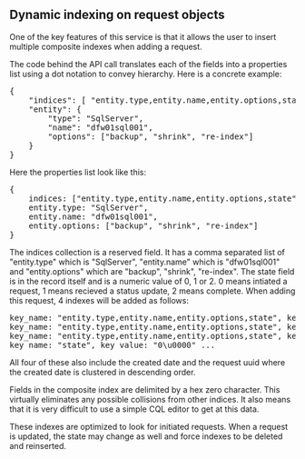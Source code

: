 ## Dynamic indexing on request objects
One of the key features of this service is that it allows the user to insert multiple
composite indexes when adding a request. 

The code behind the API call translates each of the fields into a properties list using a dot notation to convey hierarchy.
Here is a concrete example:
<pre>
{
    "indices": [ "entity.type,entity.name,entity.options,state", "state" ],
    "entity": {
        "type": "SqlServer",
        "name": "dfw01sql001",
        "options": ["backup", "shrink", "re-index"]
    }
}
</pre>

Here the properties list look like this:
<pre>
{
    indices: ["entity.type,entity.name,entity.options,state", "state"],
    entity.type: "SqlServer",
    entity.name: "dfw01sql001",
    entity.options: ["backup", "shrink", "re-index"]
}
</pre>

The indices collection is a reserved field. It has a comma separated list of "entity.type" which is "SqlServer", "entity.name" which is "dfw01sql001" and "entity.options" which are "backup", "shrink", "re-index". The state field is in the record itself and is a numeric value of 0, 1 or 2. 0 means intiated a request, 1 means recieved a status update, 2 means complete. When adding this request, 4 indexes will be added as follows:

<pre>
key_name: "entity.type,entity.name,entity.options,state", key_value: "SqlServer\u0000dfw01sql001\u0000backup\u00000\u0000" ...
key_name: "entity.type,entity.name,entity.options,state", key_value: "SqlServer\u0000dfw01sql001\u0000shrink\u00000\u0000" ...
key_name: "entity.type,entity.name,entity.options,state", key_value: "SqlServer\u0000dfw01sql001\u0000re-index\u00000\u0000" ...
key_name: "state", key_value: "0\u0000" ...
</pre>

All four of these also include the created date and the request uuid where the created date is clustered in descending order.

Fields in the composite index are delimited by a hex zero character. This virtually eliminates any possible collisions from other indices. It also means that it is very difficult to use a simple CQL editor to get at this data.

These indexes are optimized to look for initiated requests. When a request is updated, the state may change as well and force indexes to be deleted and reinserted.
###